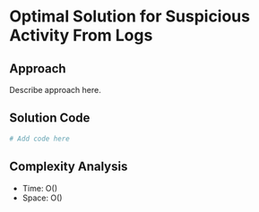 # Optimal Solution for Suspicious Activity From Logs

## Approach

Describe approach here.

## Solution Code

```python
# Add code here
```
## Complexity Analysis

- Time: O() 
- Space: O()
